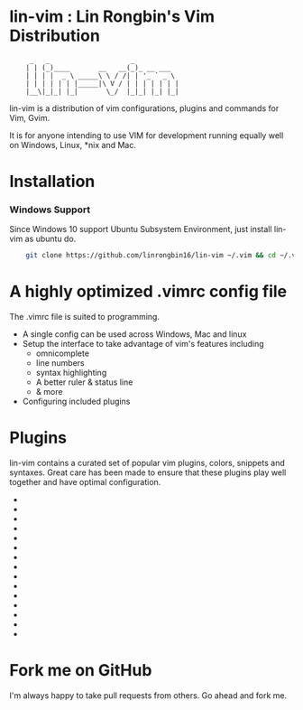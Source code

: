 # lin-vim : Lin Rongbin's Vim Distribution


         _   _                    _
        | | (_)____       __   __(_)_ __ ___
        | | | |  _ \ _____\ \ / /| | '_ ` _ \
        | | | | | | |_____|\ V / | | | | | | |
        |__\|_|_| |_|       \_/  |_|_| |_| |_|



lin-vim is a distribution of vim configurations, plugins and commands for Vim, Gvim.

It is for anyone intending to use VIM for development running equally well on Windows, Linux, \*nix and Mac.

# Installation

### Windows Support

Since Windows 10 support Ubuntu Subsystem Environment, just install lin-vim as ubuntu do.

```bash
    git clone https://github.com/linrongbin16/lin-vim ~/.vim && cd ~/.vim && bash install.sh
```

# A highly optimized .vimrc config file

The .vimrc file is suited to programming.

 * A single config can be used across Windows, Mac and linux
 * Setup the interface to take advantage of vim's features including
   * omnicomplete
   * line numbers
   * syntax highlighting
   * A better ruler & status line
   * & more
 * Configuring included plugins

# Plugins

lin-vim contains a curated set of popular vim plugins, colors, snippets and syntaxes. Great care has been made to ensure that these plugins play well together and have optimal configuration.

* [Vundle]:https://github.com/gmarik/vundle
* [NERDCommenter]:https://github.com/scrooloose/nerdcommenter
* [NERDTree]:https://github.com/scrooloose/nerdtree
* [ctrlp]:https://github.com/kien/ctrlp.vim
* [solarized]:https://github.com/altercation/vim-colors-solarized
* [Fugitive]:https://github.com/tpope/vim-fugitive
* [Surround]:https://github.com/tpope/vim-surround
* [Tagbar]:https://github.com/majutsushi/tagbar
* [vim-easymotion]:https://github.com/Lokaltog/vim-easymotion
* [YouCompleteMe]:https://github.com/Valloric/YouCompleteMe
* [Tabularize]:https://github.com/godlygeek/tabular
* [EasyMotion]:https://github.com/Lokaltog/vim-easymotion
* [Airline]:https://github.com/bling/vim-airline
* [Powerline]:https://github.com/lokaltog/powerline
* [Powerline Fonts]:https://github.com/Lokaltog/powerline-fonts

# Fork me on GitHub

I'm always happy to take pull requests from others. Go ahead and fork me.

